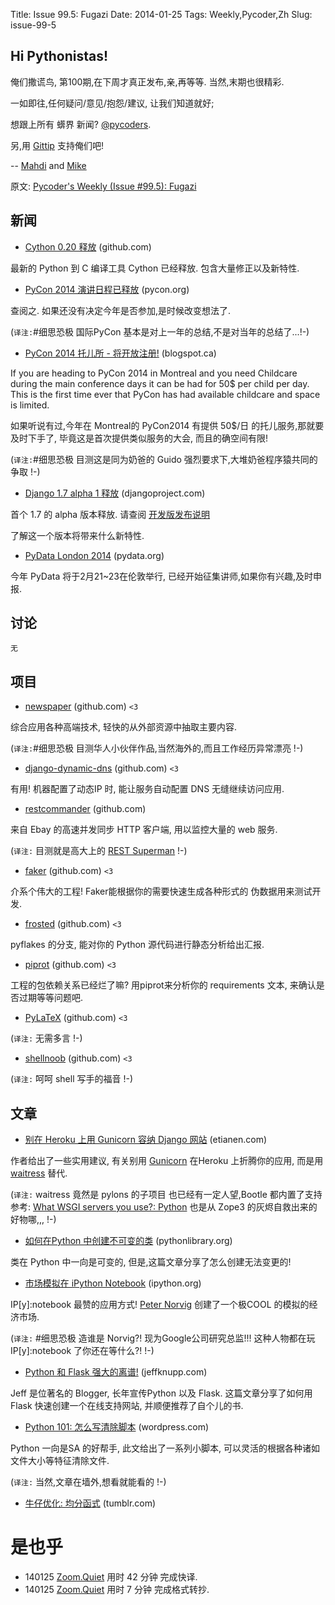 Title: Issue 99.5: Fugazi
Date: 2014-01-25 
Tags: Weekly,Pycoder,Zh 
Slug: issue-99-5

## Hi Pythonistas!


俺们撒谎鸟, 第100期,在下周才真正发布,亲,再等等.
当然,末期也很精彩.

一如即往,任何疑问/意见/抱怨/建议,
让我们知道就好;
 
想跟上所有 蠎界 新闻?
 [@pycoders](http://twitter.com/pycoders).

另,用
[Gittip](https://www.gittip.com/PycodersWeekly)
支持俺们吧!

--
[Mahdi](https://twitter.com/#!/myusuf3) and [Mike](https://twitter.com/#!/mgrouchy)

原文: [Pycoder's Weekly (Issue #99.5): Fugazi](http://us4.campaign-archive1.com/?u=9735795484d2e4c204da82a29&id=6ad49cd999&e=889f3f6a05)

## 新闻
- [Cython 0.20 释放](https://github.com/cython/cython/blob/master/CHANGES.rst#020-2014-01-18) (github.com)

最新的 Python 到 C 编译工具 Cython 已经释放.
包含大量修正以及新特性.
 

- [PyCon 2014 演讲日程已释放](https://us.pycon.org/2014/schedule/talks/) (pycon.org)

查阅之. 
如果还没有决定今年是否参加,是时候改变想法了. 

(`译注:`#细思恐极 国际PyCon 基本是对上一年的总结,不是对当年的总结了...!-)

- [PyCon 2014 托儿所 - 将开放注册!](http://pycon.blogspot.ca/2014/01/pycon-2014-childcare-register-soon.html) (blogspot.ca)

If you are heading to PyCon 2014 in Montreal and you need Childcare during the main conference days it can be had for 50$ per child per day. This is the first time ever that PyCon has had available childcare and space is limited.
 
如果听说有过,今年在 Montreal的 PyCon2014 有提供 50$/日
的托儿服务,那就要及时下手了,
毕竟这是首次提供类似服务的大会, 而且的确空间有限!

(`译注:`#细思恐极 目测这是同为奶爸的 Guido 强烈要求下,大堆奶爸程序猿共同的争取 !-)


- [Django 1.7 alpha 1 释放](https://www.djangoproject.com/weblog/2014/jan/22/django-17-alpha-1-released/) (djangoproject.com)

首个 1.7 的 alpha 版本释放.
请查阅
[开发版发布说明](https://docs.djangoproject.com/en/dev/releases/1.7/)

了解这一个版本将带来什么新特性.


- [PyData London 2014](http://pydata.org/ldn2014) (pydata.org)


今年 PyData 将于2月21~23在伦敦举行,
已经开始征集讲师,如果你有兴趣,及时申报.

## 讨论

`无`


## 项目

- [newspaper](https://github.com/codelucas/newspaper) (github.com)
`<3`

综合应用各种高端技术,
轻快的从外部资源中抽取主要内容.

(`译注:`#细思恐极 目测华人小伙伴作品,当然海外的,而且工作经历异常漂亮 !-)


- [django-dynamic-dns](https://github.com/damianmoore/django-dynamic-dns) (github.com)
`<3`

有用!
机器配置了动态IP 时,
能让服务自动配置 DNS 无缝继续访问应用.
 

- [restcommander](https://github.com/eBay/restcommander) (github.com)

来自 Ebay 的高速并发同步 HTTP 客户端,
 用以监控大量的 web 服务.

(`译注:` 目测就是高大上的 [REST Superman](http://www.restsuperman.com/) !-)


- [faker](https://github.com/joke2k/faker) (github.com)
`<3`

介系个伟大的工程!
Faker能根据你的需要快速生成各种形式的 伪数据用来测试开发.
 

- [frosted](https://github.com/timothycrosley/frosted) (github.com)
`<3`

pyflakes 的分支,
能对你的 Python 源代码进行静态分析给出汇报.
 

- [piprot](https://github.com/sesh/piprot) (github.com)
`<3`


工程的包依赖关系已经烂了嘛?
用piprot来分析你的 requirements 文本,
来确认是否过期等等问题吧.

- [PyLaTeX](https://github.com/JelteF/PyLaTeX) (github.com)
`<3`


(`译注:` 无需多言 !-)


- [shellnoob](https://github.com/reyammer/shellnoob) (github.com) 
`<3`

(`译注:` 呵呵 shell 写手的福音 !-)


## 文章

- [别在 Heroku 上用 Gunicorn 容纳 Django 网站](http://blog.etianen.com/blog/2014/01/19/gunicorn-heroku-django/) (etianen.com)

作者给出了一些实用建议,
有关别用
[Gunicorn](http://gunicorn.org/) 
在Heroku 上折腾你的应用,
而是用
[waitress](https://pylons.readthedocs.org/projects/waitress/en/latest/) 
替代.

(`译注:` waitress 竟然是 pylons 的子项目
也已经有一定人望,Bootle 都内置了支持参考: [What WSGI servers you use?: Python](http://www.reddit.com/r/Python/comments/16tm4e/what_wsgi_servers_you_use/)
也是从 Zope3 的灰烬自救出来的好物哪,,,
!-)



- [如何在Python 中创建不可变的类](http://www.blog.pythonlibrary.org/2014/01/17/how-to-create-immutable-classes-in-python/) (pythonlibrary.org)

类在 Python 中一向是可变的,
但是,这篇文章分享了怎么创建无法变更的!
 

- [市场模拟在 iPython Notebook](http://nbviewer.ipython.org/url/norvig.com/ipython/Economics.ipynb) (ipython.org)

IP[y]:notebook 最赞的应用方式!
[Peter Norvig](http://norvig.com)
创建了一个极COOL 的模拟的经济市场.

(`译注:` #细思恐极 造谁是 Norvig?! 现为Google公司研究总监!!! 
这种人物都在玩 IP[y]:notebook 了你还在等什么?!
!-)



- [Python 和 Flask 强大的离谱!](http://jeffknupp.com/blog/2014/01/18/python-and-flask-are-ridiculously-powerful/) (jeffknupp.com)
 
Jeff 是位著名的 Blogger, 长年宣传Python 以及 Flask.
这篇文章分享了如何用 Flask 快速创建一个在线支持网站,
并顺便推荐了自个儿的书.

- [Python 101: 怎么写清除脚本](http://freepythontips.wordpress.com/2014/01/23/python-101-writing-a-cleanup-script/) (wordpress.com)


Python 一向是SA 的好帮手,
此文给出了一系列小脚本,
可以灵活的根据各种诸如 文件大小等特征清除文件.

(`译注:` 当然,文章在墙外,想看就能看的
!-)


- [牛仔优化: 均分函式](http://pythonsweetness.tumblr.com/post/74073984682/cowboy-optimization-bisecting-a-function) (tumblr.com)

 

# 是也乎

- 140125 [Zoom.Quiet](http://zoomquiet.org/) 用时 42 分钟 完成快译.
- 140125 [Zoom.Quiet](http://zoomquiet.org/) 用时 7 分钟 完成格式转抄.
 

